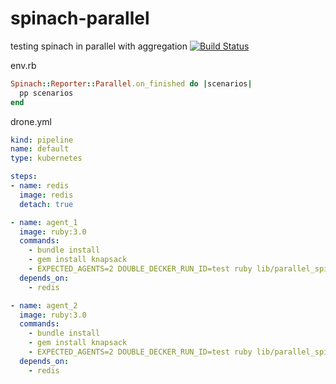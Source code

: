 # spinach-parallel
testing spinach in parallel with aggregation
[![Build Status](http://drone.skinnyjames.net/api/badges/skinnyjames/spinach-parallel/status.svg)](http://drone.skinnyjames.net/skinnyjames/spinach-parallel)

env.rb

```ruby
Spinach::Reporter::Parallel.on_finished do |scenarios|
  pp scenarios
end
```

drone.yml
```yaml
kind: pipeline
name: default
type: kubernetes

steps:
- name: redis
  image: redis
  detach: true

- name: agent_1
  image: ruby:3.0
  commands: 
    - bundle install
    - gem install knapsack
    - EXPECTED_AGENTS=2 DOUBLE_DECKER_RUN_ID=test ruby lib/parallel_spinach.rb -r parallel
  depends_on: 
    - redis

- name: agent_2
  image: ruby:3.0
  commands: 
    - bundle install
    - gem install knapsack
    - EXPECTED_AGENTS=2 DOUBLE_DECKER_RUN_ID=test ruby lib/parallel_spinach.rb -r parallel
  depends_on: 
    - redis
```
